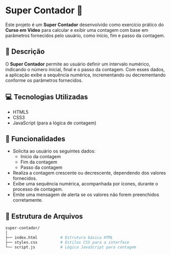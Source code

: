 # Super Contador 🧮

Este projeto é um **Super Contador** desenvolvido como exercício prático do **Curso em Vídeo** para calcular e exibir uma contagem com base em parâmetros fornecidos pelo usuário, como início, fim e passo da contagem.

## 📝 Descrição

O **Super Contador** permite ao usuário definir um intervalo numérico, indicando o número inicial, final e o passo da contagem. Com esses dados, a aplicação exibe a sequência numérica, incrementando ou decrementando conforme os parâmetros fornecidos.

## 💻 Tecnologias Utilizadas

- HTML5
- CSS3
- JavaScript (para a lógica de contagem)

## 🚀 Funcionalidades

- Solicita ao usuário os seguintes dados:
  - Início da contagem
  - Fim da contagem
  - Passo da contagem
- Realiza a contagem crescente ou decrescente, dependendo dos valores fornecidos.
- Exibe uma sequência numérica, acompanhada por ícones, durante o processo de contagem.
- Emite uma mensagem de alerta se os valores não forem preenchidos corretamente.

## 📂 Estrutura de Arquivos

```bash
super-contador/
│
├── index.html          # Estrutura básica HTML
├── styles.css          # Estilos CSS para a interface
└── script.js           # Lógica JavaScript para contagem
